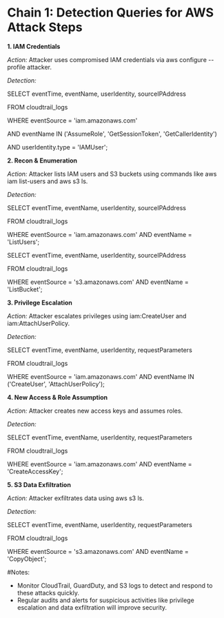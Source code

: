 # Chain 1: Detection Queries for AWS Attack Steps

**1. IAM Credentials**

   *Action:* Attacker uses compromised IAM credentials via aws configure --profile attacker.

   *Detection:*

   SELECT eventTime, eventName, userIdentity, sourceIPAddress

   FROM cloudtrail_logs

   WHERE eventSource = 'iam.amazonaws.com' 

   AND eventName IN ('AssumeRole', 'GetSessionToken', 'GetCallerIdentity') 

   AND userIdentity.type = 'IAMUser';

**2. Recon & Enumeration**

   *Action:* Attacker lists IAM users and S3 buckets using commands like aws iam list-users and aws s3 ls.

   *Detection:*

   SELECT eventTime, eventName, userIdentity, sourceIPAddress

   FROM cloudtrail_logs

   WHERE eventSource = 'iam.amazonaws.com' AND eventName = 'ListUsers';

   SELECT eventTime, eventName, userIdentity, sourceIPAddress

   FROM cloudtrail_logs

   WHERE eventSource = 's3.amazonaws.com' AND eventName = 'ListBucket';

**3. Privilege Escalation**

   *Action:* Attacker escalates privileges using iam:CreateUser and iam:AttachUserPolicy.

   *Detection:*

   SELECT eventTime, eventName, userIdentity, requestParameters

   FROM cloudtrail_logs

   WHERE eventSource = 'iam.amazonaws.com' AND eventName IN ('CreateUser', 'AttachUserPolicy');

**4. New Access & Role Assumption**

  *Action:* Attacker creates new access keys and assumes roles.

  *Detection:* 

  SELECT eventTime, eventName, userIdentity, requestParameters

  FROM cloudtrail_logs

  WHERE eventSource = 'iam.amazonaws.com' AND eventName = 'CreateAccessKey';

**5. S3 Data Exfiltration**

   *Action:* Attacker exfiltrates data using aws s3 ls.

   *Detection:*

   SELECT eventTime, eventName, userIdentity, requestParameters

   FROM cloudtrail_logs

   WHERE eventSource = 's3.amazonaws.com' AND eventName = 'CopyObject';


#Notes:
- Monitor CloudTrail, GuardDuty, and S3 logs to detect and respond to these attacks quickly.
- Regular audits and alerts for suspicious activities like privilege escalation and data exfiltration will improve security.



